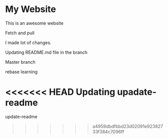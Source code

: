 # My Website
This is an awesome website

Fetch and pull

I made lot of changes. 

Updating README.md file in the branch

Master branch

rebase learning


<<<<<<< HEAD
Updating upadate-readme
=======
update-readme
>>>>>>> a4959dbdfbbd23d02091e92382733f384c7096ff
